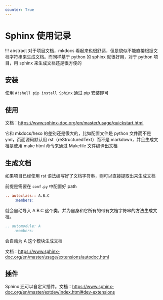 ```yaml
---
counter: True
---
```


# Sphinx 使用记录

!!! abstract 
    对于项目文档，mkdocs 看起来也很舒适，但是貌似不能直接根据文档字符串来生成文档。而同样基于 python 的 sphinx 就很好用，对于 python 项目，用 sphinx 来生成文档还是很方便的

## 安装
使用 `#!shell pip install Sphinx` 通过 pip 安装即可 

## 使用
文档：https://www.sphinx-doc.org/en/master/usage/quickstart.html

它和 mkdocs/hexo 的差别还是很大的，比如配置文件是 python 文件而不是 yml，页面源码默认用 rst（reStructuredText）而不是 markdown，并且生成文档是使用 make html 命令来通过 Makefile 文件编译出文档

## 生成文档 
如果项目已经使用 rst 语法编写好了文档字符串，则可以直接提取出来生成文档

前提是需要在 `conf.py` 中配置好 path 

```ReST 
.. autoclass:: A.B.C 
    :members:
```
就会自动导入 A.B.C 这个类，并为自身和它所有的带有文档字符串的方法生成文档。
```ReST
.. automodule: A
    :members:
```
会自动为 A 这个模块生成文档

文档：https://www.sphinx-doc.org/en/master/usage/extensions/autodoc.html

## 插件
Sphinx 还可以自定义插件。文档：https://www.sphinx-doc.org/en/master/extdev/index.html#dev-extensions
